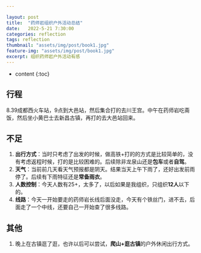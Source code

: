 ```yaml
---

layout: post
title:  "药师岩组织户外活动总结"
date:   2022-5-21 7:30:00
categories: reflection
tags: reflection
thumbnail: "assets/img/post/book1.jpg"
feature-img: "assets/img/post/book1.jpg"
excerpt: 组织药师岩户外活动有感
---
```


* content
{:toc}
## 行程

8.39成都西火车站，9点到大邑站，然后集合打的去川王宫。中午在药师岩吃斋饭，然后坐小黄巴士去新昌古镇，再打的去大邑站回来。

## 不足

1. **出行方式**：当时只考虑了出发的时候，做高铁+打的的方式是比较简单的，没有考虑返程时候，打的是比较困难的。后续除非龙泉山还是**包车**或者**自驾**。
2. **天气**：当前前几天看天气预报都是阴天。结果当天上午下雨了，还好出发前雨停了。后续有下雨特征还是**常备雨衣**。
3. **人数控制**：今天人数有25+，太多了，以后如果是我组织，只组织**12人**以下的。
4. **线路**：今天一开始要走的药师岩长线后面没走，今天有个铁丝门，进不去，后面走了一个中线，还要自己一开始查了很多线路。

## 其他

1. 晚上在古镇逛了逛，也许以后可以尝试，**爬山+逛古镇**的户外休闲出行方式。




